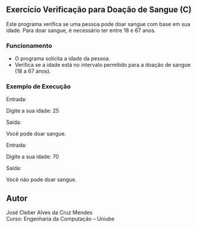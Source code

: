 ## Exercício Verificação para Doação de Sangue (C)

Este programa verifica se uma pessoa pode doar sangue com base em sua idade. Para doar sangue, é necessário ter entre 18 e 67 anos.

### Funcionamento

- O programa solicita a idade da pessoa.
- Verifica se a idade está no intervalo permitido para a doação de sangue (18 a 67 anos).

### Exemplo de Execução

Entrada:

Digite a sua idade: 25

Saída:

Você pode doar sangue.

Entrada:

Digite a sua idade: 70

Saída:

Você não pode doar sangue.

## Autor
José Cleber Alves da Cruz Mendes  
Curso: Engenharia da Computação – Uniube
